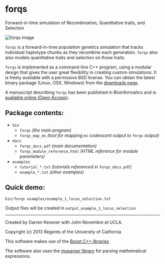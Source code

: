 
forqs
=====

Forward-in-time simulation of Recombination, Quantitative traits, and Selection

![forqs image][forqs_image]

`forqs` is a forward-in-time population genetics simulation that tracks
individual haplotype chunks as they recombine each generation.   `forqs` also
also models quantitative traits and selection on those traits.

`forqs` is implemented as a command-line C++ program, using a modular design
that gives the user great flexibility in creating custom simulations.  It is
freely available with a permissive BSD license.  You can obtain the latest
binary package (Linux, OSX, Windows) from the [downloads
page](https://bitbucket.org/dkessner/forqs/downloads).

A manuscript describing `forqs` has been published in Bioinformatics and is 
[available online (Open Access)](http://bioinformatics.oxfordjournals.org/content/30/4/576).


Package contents:
-----------------

- `bin`
    * `forqs`                           *(the main program)*
    * `forqs_map_ms`                    *(tool for mapping `ms` coalescent output to `forqs` output)*
- `docs`
    * `forqs_docs.pdf`                  *(main documentation)*
    * `forqs_module_reference.html`     *(HTML reference for module parameters)*
- `examples`
    * `tutorial_*.txt`                  *(tutorials referenced in `forqs_docs.pdf`)*
    * `example_*.txt`                   *(other examples)*


Quick demo:
-----------

    bin/forqs examples/example_1_locus_selection.txt

Output files will be created in `output_example_1_locus_selection`

---

Created by Darren Kessner with John Novembre at UCLA.

Copyright (c) 2013 Regents of the University of California

This software makes use of the [Boost C++ libraries](http://www.boost.org)

The software also uses the [muparser library](http://muparser.beltoforion.de) for
parsing mathematical expressions.

[forqs_image]: https://bitbucket.org/dkessner/forqs/raw/master/docs/fig/2_locus_selection_small.png

